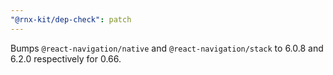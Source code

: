 ```yaml
---
"@rnx-kit/dep-check": patch
---
```


Bumps `@react-navigation/native` and `@react-navigation/stack` to 6.0.8 and 6.2.0 respectively for 0.66.
